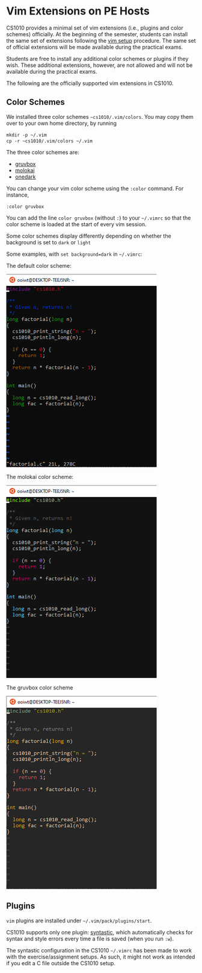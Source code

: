 # Vim Extensions on PE Hosts

CS1010 provides a minimal set of vim extensions (i.e., plugins and color schemes) officially.  At the beginning of the semester, students can install the same set of extensions following the [vim setup](vim-setup.md) procedure.
The same set of official extensions will be made available during the practical exams.

Students are free to install any additional color schemes or plugins if they wish.  These additional extensions, however, are not allowed and will not be available during the practical exams.

The following are the officially supported vim extensions in CS1010.

## Color Schemes

We installed three color schemes `~cs1010/.vim/colors`.  You may copy them over to your own home directory, by running

```
mkdir -p ~/.vim
cp -r ~cs1010/.vim/colors ~/.vim
```

The three color schemes are:

- [gruvbox](https://github.com/morhetz/gruvbox)
- [molokai](https://github.com/tomasr/molokai)
- [onedark](https://github.com/joshdick/onedark.vim)

You can change your vim color scheme using the `:color` command.  For instance,

```
:color gruvbox
```

You can add the line `color gruvbox` (without `:`) to your `~/.vimrc` so that the color scheme is loaded at the start of every vim session.

Some color schemes display differently depending on whether the background is set to `dark` or `light`

Some examples, with `set background=dark` in `~/.vimrc`:

The default color scheme:

![default](figures/color-scheme-default.png)

The molokai color scheme:

![molokai](figures/color-scheme-molokai.png)

The gruvbox color scheme 

![gruvbox](figures/color-scheme-gruvbox.png)


## Plugins

`vim` plugins are installed under `~/.vim/pack/plugins/start`.

CS1010 supports only one plugin: [syntastic](https://github.com/vim-syntastic/syntastic), which automatically checks for syntax and style errors every time a file is saved (when you run `:w`).

The syntastic configuration in the CS1010 `~/.vimrc` has been made to work with the exercise/assignment setups. As such, it might not work as intended if you edit a C file outside the CS1010 setup.
